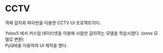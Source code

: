 # CCTV

객체 감지와 파이썬을 이용한 CCTV UI 프로젝트이다.   

Yolov5 에서 커스텀 데이터셋을 이용해 사람만 감지하는 모델을 학습시켰다. (onnx 모델로 변환)   
PyQt6을 이용하여 UI 제작을 했다.
